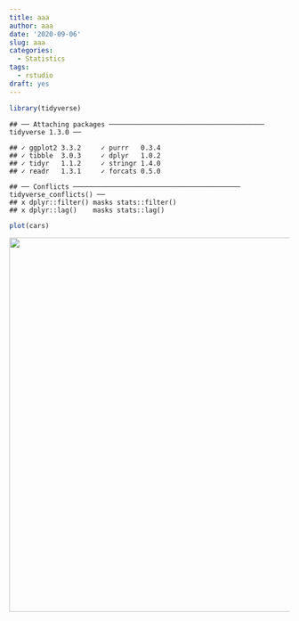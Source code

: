 ```yaml
---
title: aaa
author: aaa
date: '2020-09-06'
slug: aaa
categories:
  - Statistics
tags:
  - rstudio
draft: yes
---
```



```r
library(tidyverse)
```

```
## ── Attaching packages ─────────────────────────────────────── tidyverse 1.3.0 ──
```

```
## ✓ ggplot2 3.3.2     ✓ purrr   0.3.4
## ✓ tibble  3.0.3     ✓ dplyr   1.0.2
## ✓ tidyr   1.1.2     ✓ stringr 1.4.0
## ✓ readr   1.3.1     ✓ forcats 0.5.0
```

```
## ── Conflicts ────────────────────────────────────────── tidyverse_conflicts() ──
## x dplyr::filter() masks stats::filter()
## x dplyr::lag()    masks stats::lag()
```


```r
plot(cars)
```

<img src="/post/2020-09-06-aaa.ko_files/figure-html/unnamed-chunk-2-1.png" width="672" />

